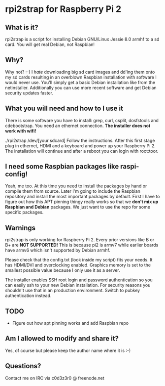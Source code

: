 # rpi2strap for Raspberry Pi 2

## What is it?
rpi2strap is a script for installing Debian GNU/Linux Jessie 8.0 armhf to a sd card. You will get real Debian, not Raspbian!

## Why?
Why not? :-) I *hate* downloading big sd card images and dd'ing them onto my sd cards resulting in an overblown Raspbian installation with software I would never use. You'll simply get a basic Debian installation like from the netinstaller. Additionally you can use more recent software and get Debian security updates faster.

## What you will need and how to I use it
There is some software you have to install: grep, curl, csplit, dosfstools and cdebootstrap. You need an ethernet connection. **The installer does not work with wifi!**

./rpi2strap /dev/[your sdcard]
Follow the instructions. After this first stage plug in ethernet, HDMI and a keyboard and power up your Raspberry Pi 2. The installation will continue and after a reboot you can login with root:toor.

## I need some Raspbian packages like raspi-config!
Yeah, me too. At this time you need to install the packages by hand or compile them from source. Later I'm going to include the Raspbian repository and install the most important packages by default. First I have to figure out how this APT pinning thingy really works so that we **don't mix up Raspbian and Debian** packages. We just want to use the repo for some specific packages.

## Warnings
rpi2strap is only working for Raspberry Pi 2. Every prior versions like B or B+ are **NOT SUPPORTED!** This is because pi2 is armv7 while earlier boards have armv6 which isn't supported by Debian armhf.

Please check that the config.txt (look inside my script) fits your needs. It has HDMI/DVI and overclocking enabled. Graphics memory is set to the smallest possible value because I only use it as a server.

The installer enables SSH root login and password authentication so you can easily ssh to your new Debian installation. For security reasons you shouldn't use that in an production environment. Switch to pubkey authentication instead.

## TODO
- Figure out how apt pinning works and add Raspbian repo

## Am I allowed to modify and share it?
Yes, of course but please keep the author name where it is :-)

## Questions?
Contact me on IRC via c0d3z3r0 @ freenode.net